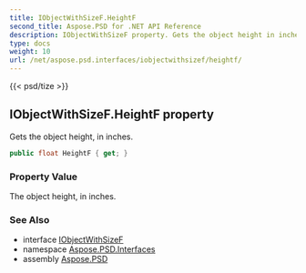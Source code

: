```yaml
---
title: IObjectWithSizeF.HeightF
second_title: Aspose.PSD for .NET API Reference
description: IObjectWithSizeF property. Gets the object height in inches
type: docs
weight: 10
url: /net/aspose.psd.interfaces/iobjectwithsizef/heightf/
---
```

{{< psd/tize >}}
## IObjectWithSizeF.HeightF property

Gets the object height, in inches.

```csharp
public float HeightF { get; }
```

### Property Value

The object height, in inches.

### See Also

* interface [IObjectWithSizeF](../)
* namespace [Aspose.PSD.Interfaces](../../iobjectwithsizef/)
* assembly [Aspose.PSD](../../../)


